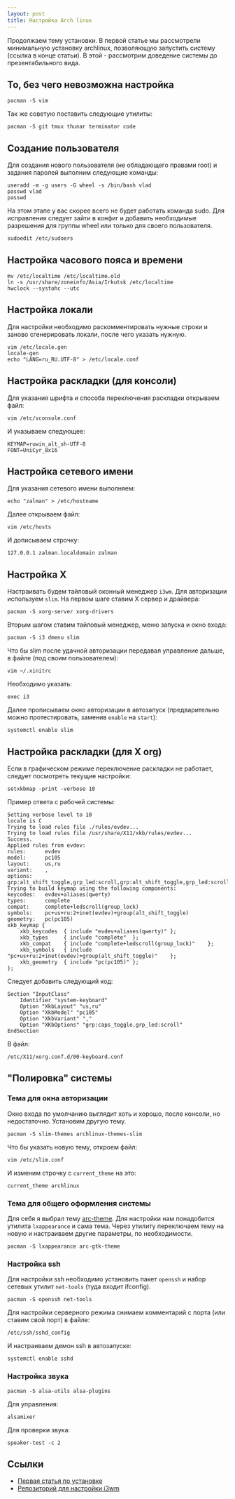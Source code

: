 ```yaml
---
layout: post
title: Настройка Arch linux
---
```


Продолжаем тему установки. В первой статье мы рассмотрели минимальную установку archlinux, позволяющую запустить систему (ссылка в конце статьи). В этой - рассмотрим доведение системы до презентабильного вида.

## То, без чего невозможна настройка

```
pacman -S vim
```

Так же советую поставить следующие утилиты:

```
pacman -S git tmux thunar terminator code
```

## Создание пользователя

Для создания нового пользователя (не обладающего правами root) и задания паролей выполним следующие команды:

```
useradd -m -g users -G wheel -s /bin/bash vlad
passwd vlad
passwd
```

На этом этапе у вас скорее всего не будет работать команда sudo. Для исправления следует зайти в конфиг и добавить необходимые разрешения для группы wheel или только для своего пользователя.

```
sudoedit /etc/sudoers
```

## Настройка часового пояса и времени

```
mv /etc/localtime /etc/localtime.old
ln -s /usr/share/zoneinfo/Asia/Irkutsk /etc/localtime
hwclock --systohc --utc
```

## Настройка локали

Для настройки необходимо раскомментировать нужные строки и заново сгенерировать локали, после чего указать нужную.

```
vim /etc/locale.gen
locale-gen
echo "LANG=ru_RU.UTF-8" > /etc/locale.conf
```

## Настройка раскладки (для консоли)

Для указания шрифта и способа переключения раскладки открываем файл:

```
vim /etc/vconsole.conf
```

И указываем следующее:

```
KEYMAP=ruwin_alt_sh-UTF-8
FONT=UniCyr_8x16
```

## Настройка сетевого имени

Для указания сетевого имени выполняем:

```
echo "zalman" > /etc/hostname
```

Далее открываем файл:

```
vim /etc/hosts
```

И дописываем строчку:

```
127.0.0.1 zalman.localdomain zalman
```

## Настройка X

Настраивать будем тайловый оконный менеджер `i3wm`. Для авторизации используем `slim`. На первом шаге ставим X сервер и драйвера:

```
pacman -S xorg-server xorg-drivers
```

Вторым шагом ставим тайловый менеджер, меню запуска и окно входа:

```
pacman -S i3 dmenu slim
```

Что бы slim после удачной авторизации передавал управление дальше, в файле (под своим пользователем):

```
vim ~/.xinitrc
```

Необходимо указать:

```
exec i3
```

Далее прописываем окно авторизации в автозапуск (предварительно можно протестировать, заменив `enable` на `start`):

```
systemctl enable slim
```

## Настройка раскладки (для Х org)

Если в графическом режиме переключение раскладки не работает, следует посмотреть текущие настройки:

```
setxkbmap -print -verbose 10
```

Пример ответа с рабочей системы:

```
Setting verbose level to 10
locale is C
Trying to load rules file ./rules/evdev...
Trying to load rules file /usr/share/X11/xkb/rules/evdev...
Success.
Applied rules from evdev:
rules:      evdev
model:      pc105
layout:     us,ru
variant:    ,
options:    grp:alt_shift_toggle,grp_led:scroll,grp:alt_shift_toggle,grp_led:scroll
Trying to build keymap using the following components:
keycodes:   evdev+aliases(qwerty)
types:      complete
compat:     complete+ledscroll(group_lock)
symbols:    pc+us+ru:2+inet(evdev)+group(alt_shift_toggle)
geometry:   pc(pc105)
xkb_keymap {
	xkb_keycodes  { include "evdev+aliases(qwerty)"	};
	xkb_types     { include "complete"	};
	xkb_compat    { include "complete+ledscroll(group_lock)"	};
	xkb_symbols   { include "pc+us+ru:2+inet(evdev)+group(alt_shift_toggle)"	};
	xkb_geometry  { include "pc(pc105)"	};
};
```

Следует добавить следующий код:

```
Section "InputClass"
    Identifier "system-keyboard"
	Option "XkbLayout" "us,ru"
	Option "XkbModel" "pc105"
	Option "XkbVariant" ","
	Option "XKbOptions" "grp:caps_toggle,grp_led:scroll"
EndSection
```

В файл:

```
/etc/X11/xorg.conf.d/00-keyboard.conf
```

## "Полировка" системы

### Тема для окна авторизации

Окно входа по умолчанию выглядит хоть и хорошо, после консоли, но недостаточно. Установим другую тему.

```
pacman -S slim-themes archlinux-themes-slim
```

Что бы указать новую тему, откроем файл:

```
vim /etc/slim.conf
```

И изменим строчку с `current_theme` на это:

```
current_theme archlinux
```

### Тема для общего оформления системы

Для себя я выбрал тему [arc-theme](https://github.com/horst3180/Arc-theme). Для настройки нам понадобится утилита `lxappearance` и сама тема. Через утилиту переключаем тему на новую и настраиваем другие параметры, по необходимости.

```
pacman -S lxappearance arc-gtk-theme
```

### Настройка ssh

Для настройки ssh необходимо установить пакет `openssh` и набор сетевых утилит `net-tools` (туда входит ifconfig).

```
pacman -S openssh net-tools
```

Для настройки серверного режима снимаем комментарий с порта (или ставим свой порт) в файле:

```
/etc/ssh/sshd_config
```

И настраиваем демон ssh в автозапуске:

```
systemctl enable sshd
```

### Настройка звука

```
pacman -S alsa-utils alsa-plugins
```

Для управления:

```
alsamixer
```

Для проверки звука:

```
speaker-test -c 2
```

## Ссылки

* [Первая статья по установке](/20181104-install-arch)
* [Репозиторий для настройки i3wm](https://github.com/vlad-ku/i3conf)
